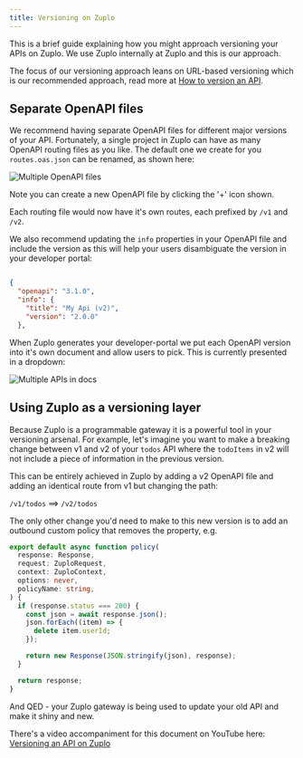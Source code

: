 ```yaml
---
title: Versioning on Zuplo
---
```


This is a brief guide explaining how you might approach versioning your APIs on
Zuplo. We use Zuplo internally at Zuplo and this is our approach.

The focus of our versioning approach leans on URL-based versioning which is our
recommended approach, read more at
[How to version an API](https://zuplo.com/blog/2022/05/17/how-to-version-an-api).

## Separate OpenAPI files

We recommend having separate OpenAPI files for different major versions of your
API. Fortunately, a single project in Zuplo can have as many OpenAPI routing
files as you like. The default one we create for you `routes.oas.json` can be
renamed, as shown here:

![Multiple OpenAPI files](https://cdn.zuplo.com/uploads/multiple-openapi-files.png)

Note you can create a new OpenAPI file by clicking the '+' icon shown.

Each routing file would now have it's own routes, each prefixed by `/v1` and
`/v2`.

We also recommend updating the `info` properties in your OpenAPI file and
include the version as this will help your users disambiguate the version in
your developer portal:

```json

{
  "openapi": "3.1.0",
  "info": {
    "title": "My Api (v2)",
    "version": "2.0.0"
  },

```

When Zuplo generates your developer-portal we put each OpenAPI version into it's
own document and allow users to pick. This is currently presented in a dropdown:

![Multiple APIs in docs](https://cdn.zuplo.com/uploads/multiple-apis-in-docs.png)

## Using Zuplo as a versioning layer

Because Zuplo is a programmable gateway it is a powerful tool in your versioning
arsenal. For example, let's imagine you want to make a breaking change between
v1 and v2 of your `todos` API where the `todoItems` in v2 will not include a
piece of information in the previous version.

This can be entirely achieved in Zuplo by adding a v2 OpenAPI file and adding an
identical route from v1 but changing the path:

`/v1/todos` ==> `/v2/todos`

The only other change you'd need to make to this new version is to add an
outbound custom policy that removes the property, e.g.

```ts
export default async function policy(
  response: Response,
  request: ZuploRequest,
  context: ZuploContext,
  options: never,
  policyName: string,
) {
  if (response.status === 200) {
    const json = await response.json();
    json.forEach((item) => {
      delete item.userId;
    });

    return new Response(JSON.stringify(json), response);
  }

  return response;
}
```

And QED - your Zuplo gateway is being used to update your old API and make it
shiny and new.

There's a video accompaniment for this document on YouTube here:
[Versioning an API on Zuplo](https://youtu.be/U0_sfNf5x18)
